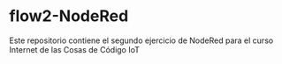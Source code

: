 # flow2-NodeRed
Este repositorio contiene el segundo ejercicio de NodeRed para el curso Internet de las Cosas de Código IoT
